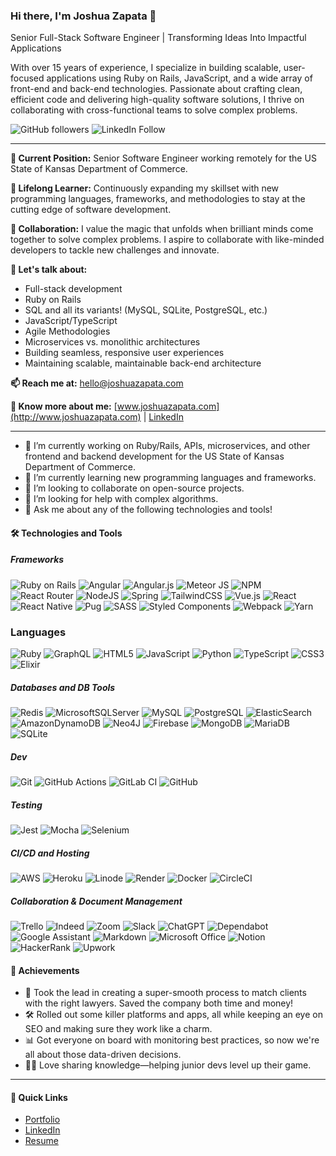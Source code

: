 <!--
**joshuazap/joshuazap** is a ✨ _special_ ✨ repository because its `README.md` (this file) appears on your GitHub profile.

Here are some ideas to get you started:

- 🔭 I’m currently working on ...
- 🌱 I’m currently learning ...
- 👯 I’m looking to collaborate on ...
- 🤔 I’m looking for help with ...
- 💬 Ask me about ...
- 📫 How to reach me: ...
- 😄 Pronouns: ...
- ⚡ Fun fact: ...
-->

### Hi there, I'm Joshua Zapata 👋

Senior Full-Stack Software Engineer | Transforming Ideas Into Impactful Applications

With over 15 years of experience, I specialize in building scalable, user-focused applications using Ruby on Rails, JavaScript, and a wide array of front-end and back-end technologies. Passionate about crafting clean, efficient code and delivering high-quality software solutions, I thrive on collaborating with cross-functional teams to solve complex problems.

![GitHub followers](https://img.shields.io/github/followers/joshuazap?label=Follow&style=social) ![LinkedIn Follow](https://img.shields.io/badge/-LinkedIn-blue?style=flat-square&logo=Linkedin&logoColor=white&link=https://www.linkedin.com/in/joshuazapata)

---

**🔭 Current Position:** Senior Software Engineer working remotely for the US State of Kansas Department of Commerce.

**🌱 Lifelong Learner:** Continuously expanding my skillset with new programming languages, frameworks, and methodologies to stay at the cutting edge of software development.

**👯 Collaboration:** I value the magic that unfolds when brilliant minds come together to solve complex problems. I aspire to collaborate with like-minded developers to tackle new challenges and innovate.

**💬 Let's talk about:**
- Full-stack development
- Ruby on Rails
- SQL and all its variants! (MySQL, SQLite, PostgreSQL, etc.)
- JavaScript/TypeScript
- Agile Methodologies
- Microservices vs. monolithic architectures
- Building seamless, responsive user experiences
- Maintaining scalable, maintainable back-end architecture

**📫 Reach me at:** hello@joshuazapata.com

**📄 Know more about me:** [www.joshuazapata.com](http://www.joshuazapata.com) | [LinkedIn](https://www.linkedin.com/in/joshuazapata)

---

- 🔭 I’m currently working on Ruby/Rails, APIs, microservices, and other frontend and backend development for the US State of Kansas Department of Commerce.
- 🌱 I’m currently learning new programming languages and frameworks.
- 👯 I’m looking to collaborate on open-source projects.
- 🤔 I’m looking for help with complex algorithms.
- 💬 Ask me about any of the following technologies and tools!

#### 🛠️ Technologies and Tools
##### Frameworks
![Ruby on Rails](https://img.shields.io/badge/rails-%23CC0000.svg?style=flat&logo=ruby-on-rails&logoColor=white)  ![Angular](https://img.shields.io/badge/angular-%23DD0031.svg?style=flat&logo=angular&logoColor=white)  ![Angular.js](https://img.shields.io/badge/angular.js-%23E23237.svg?style=flat&logo=angularjs&logoColor=white)  ![Meteor JS](https://img.shields.io/badge/meteorjs-%23d74c4c.svg?style=flat&logo=meteor&logoColor=white)  ![NPM](https://img.shields.io/badge/NPM-%23CB3837.svg?style=flat&logo=npm&logoColor=white)  ![React Router](https://img.shields.io/badge/React_Router-CA4245?style=flat&logo=react-router&logoColor=white)  ![NodeJS](https://img.shields.io/badge/node.js-6DA55F?style=flat&logo=node.js&logoColor=white)  ![Spring](https://img.shields.io/badge/spring-%236DB33F.svg?style=flat&logo=spring&logoColor=white)  ![TailwindCSS](https://img.shields.io/badge/tailwindcss-%2338B2AC.svg?style=flat&logo=tailwind-css&logoColor=white)  ![Vue.js](https://img.shields.io/badge/vuejs-%2335495e.svg?style=flat&logo=vuedotjs&logoColor=%234FC08D)  ![React](https://img.shields.io/badge/react-%2320232a.svg?style=flat&logo=react&logoColor=%2361DAFB)  ![React Native](https://img.shields.io/badge/react_native-%2320232a.svg?style=flat&logo=react&logoColor=%2361DAFB)  ![Pug](https://img.shields.io/badge/Pug-FFF?style=flat&logo=pug&logoColor=A86454)  ![SASS](https://img.shields.io/badge/SASS-hotpink.svg?style=flat&logo=SASS&logoColor=white)  ![Styled Components](https://img.shields.io/badge/styled--components-DB7093?style=flat&logo=styled-components&logoColor=white)  ![Webpack](https://img.shields.io/badge/webpack-%238DD6F9.svg?style=flat&logo=webpack&logoColor=black)  ![Yarn](https://img.shields.io/badge/yarn-%232C8EBB.svg?style=flat&logo=yarn&logoColor=white)
### Languages
![Ruby](https://img.shields.io/badge/ruby-%23CC342D.svg?style=flat&logo=ruby&logoColor=white)  ![GraphQL](https://img.shields.io/badge/-GraphQL-E10098?style=flat&logo=graphql&logoColor=white)  ![HTML5](https://img.shields.io/badge/html5-%23E34F26.svg?style=flat&logo=html5&logoColor=white)  ![JavaScript](https://img.shields.io/badge/javascript-%23323330.svg?style=flat&logo=javascript&logoColor=%23F7DF1E)  ![Python](https://img.shields.io/badge/python-3670A0?style=flat&logo=python&logoColor=ffdd54)  ![TypeScript](https://img.shields.io/badge/typescript-%23007ACC.svg?style=flat&logo=typescript&logoColor=white)  ![CSS3](https://img.shields.io/badge/css3-%231572B6.svg?style=flat&logo=css3&logoColor=white)  ![Elixir](https://img.shields.io/badge/elixir-%234B275F.svg?style=flat&logo=elixir&logoColor=white)
##### Databases and DB Tools
![Redis](https://img.shields.io/badge/redis-%23DD0031.svg?style=flat&logo=redis&logoColor=white)  ![MicrosoftSQLServer](https://img.shields.io/badge/Microsoft%20SQL%20Server-CC2927?style=flat&logo=microsoft%20sql%20server&logoColor=white)  ![MySQL](https://img.shields.io/badge/mysql-%2300f.svg?style=flat&logo=mysql&logoColor=white)  ![PostgreSQL](https://img.shields.io/badge/postgres-%23316192.svg?style=flat&logo=postgresql&logoColor=white)  ![ElasticSearch](https://img.shields.io/badge/-ElasticSearch-005571?style=flat&logo=elasticsearch)  ![AmazonDynamoDB](https://img.shields.io/badge/Amazon%20DynamoDB-4053D6?style=flat&logo=Amazon%20DynamoDB&logoColor=white)  ![Neo4J](https://img.shields.io/badge/Neo4j-008CC1?style=flat&logo=neo4j&logoColor=white)  ![Firebase](https://img.shields.io/badge/Firebase-039BE5?style=flat&logo=Firebase&logoColor=white)  ![MongoDB](https://img.shields.io/badge/MongoDB-%234ea94b.svg?style=flat&logo=mongodb&logoColor=white)  ![MariaDB](https://img.shields.io/badge/MariaDB-003545?style=flat&logo=mariadb&logoColor=white)  ![SQLite](https://img.shields.io/badge/sqlite-%2307405e.svg?style=flat&logo=sqlite&logoColor=white)
##### Dev
![Git](https://img.shields.io/badge/git-%23F05033.svg?style=flat&logo=git&logoColor=white)  ![GitHub Actions](https://img.shields.io/badge/github%20actions-%232671E5.svg?style=flat&logo=githubactions&logoColor=white)  ![GitLab CI](https://img.shields.io/badge/gitlab%20ci-%23181717.svg?style=flat&logo=gitlab&logoColor=white)  ![GitHub](https://img.shields.io/badge/github-%23121011.svg?style=flat&logo=github&logoColor=white)
##### Testing
![Jest](https://img.shields.io/badge/-jest-%23C21325?style=flat&logo=jest&logoColor=white)  ![Mocha](https://img.shields.io/badge/-mocha-%238D6748?style=flat&logo=mocha&logoColor=white)  ![Selenium](https://img.shields.io/badge/-selenium-%43B02A?style=flat&logo=selenium&logoColor=white)
##### CI/CD and Hosting
![AWS](https://img.shields.io/badge/AWS-%23FF9900.svg?style=flat&logo=amazon-aws&logoColor=white)  ![Heroku](https://img.shields.io/badge/heroku-%23430098.svg?style=flat&logo=heroku&logoColor=white)  ![Linode](https://img.shields.io/badge/linode-00A95C?style=flat&logo=linode&logoColor=white)  ![Render](https://img.shields.io/badge/Render-%46E3B7.svg?style=flat&logo=render&logoColor=white)  ![Docker](https://img.shields.io/badge/docker-%230db7ed.svg?style=flat&logo=docker&logoColor=white)  ![CircleCI](https://img.shields.io/badge/circle%20ci-%23161616.svg?style=flat&logo=circleci&logoColor=white)
##### Collaboration & Document Management
![Trello](https://img.shields.io/badge/Trello-%23026AA7.svg?style=flat&logo=Trello&logoColor=white)  ![Indeed](https://img.shields.io/badge/indeed-003A9B?style=flat&logo=indeed&logoColor=white)  ![Zoom](https://img.shields.io/badge/Zoom-2D8CFF?style=flat&logo=zoom&logoColor=white)  ![Slack](https://img.shields.io/badge/Slack-4A154B?style=flat&logo=slack&logoColor=white)  ![ChatGPT](https://img.shields.io/badge/chatGPT-74aa9c?style=flat&logo=openai&logoColor=white)  ![Dependabot](https://img.shields.io/badge/dependabot-025E8C?style=flat&logo=dependabot&logoColor=white)  ![Google Assistant](https://img.shields.io/badge/google%20assistant-4285F4?style=flat&logo=google%20assistant&logoColor=white)  ![Markdown](https://img.shields.io/badge/markdown-%23000000.svg?style=flat&logo=markdown&logoColor=white)  ![Microsoft Office](https://img.shields.io/badge/Microsoft_Office-D83B01?style=flat&logo=microsoft-office&logoColor=white)  ![Notion](https://img.shields.io/badge/Notion-%23000000.svg?style=flat&logo=notion&logoColor=white)  ![HackerRank](https://img.shields.io/badge/-Hackerrank-2EC866?style=flat&logo=HackerRank&logoColor=white)  ![Upwork](https://img.shields.io/badge/UpWork-6FDA44?style=flat&logo=Upwork&logoColor=white)

#### 🌟 Achievements

- 🚀 Took the lead in creating a super-smooth process to match clients with the right lawyers. Saved the company both time and money!
- 🛠️ Rolled out some killer platforms and apps, all while keeping an eye on SEO and making sure they work like a charm.
- 📊 Got everyone on board with monitoring best practices, so now we're all about those data-driven decisions.
- 👨‍🏫 Love sharing knowledge—helping junior devs level up their game.

---

#### 🔗 Quick Links

- [Portfolio](http://www.joshuazapata.com)
- [LinkedIn](https://www.linkedin.com/in/joshuazapata)
- [Resume](http://www.joshuazapata.com/resume)
